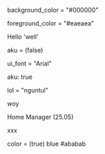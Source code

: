 <!--{=
font = "Times New Roman";
version = "26.05";
}-->

background_color = "#000000" <!--{< replace_color colors.background >}-->

<!--{# replace_quoted "#${colors.foreground}" #}-->
foreground_color = "#eaeaea"

<!--{# replace_quoted x #}-->
Hello 'well'

<!--{# replace_between "(" ")" rep #}-->
aku = (false)

ui_font = "Arial" <!--{< replace_re ''".*"'' "\"${font}\"" >}-->

<!--{# replace_value ''"Hore"'' #}-->
aku: true

lol = "nguntul" <!--{< rv ''"kuntul"'' >}-->
<!--{% (x: "\nwoylah\ncik") %}-->
woy
<!--{% end %}-->

Home Manager (25.05) <!--{< replace_ver (toString version) >}-->

<!--{% (x: "hmm") %}-->
xxx
<!--{% end %}-->

<!--{# replace_many [ (replace_re "blue" "black") (replace_color "babi") (replace_between "(" ")" "ababab") ] #}-->
color = (true) blue #ababab
